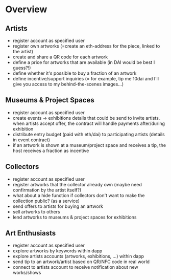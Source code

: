 # Overview 
## Artists
- register account as specified user
- register own artworks (=create an eth-address for the piece, linked to the artist)
- create and share a QR code for each artwork
- define a price for artworks that are available (in DAI would be best I guess?!)
- define whether it's possible to buy a fraction of an artwork
- define incentive/support inquiries (= for example, tip me 10dai and I'll give you access to my behind-the-scenes images…)

## Museums & Project Spaces
- register account as specified user
- create events -> exhibitions details that could be send to invite artists. when artists accept offer, the contract will handle payments after/during exhibition
- distribute entry budget (paid with eth/dai) to participating artists (details in event contract)
- if an artwork is shown at a museum/project space and receives a tip, the host receives a fraction as incentive
## Collectors
- register account as specified user
- register artworks that the collector already own (maybe need confirmation by the artist itself?)
- what about a hide function if collectors don't want to make the collection public? (as a service)
- send offers to artists for buying an artwork
- sell artworks to others
- lend artworks to museums & project spaces for exhibitions
## Art Enthusiasts
- register account as specified user
- explore artworks by keywords within dapp
- explore artists accounts (artworks, exhibitions, …) within dapp
- send tip to an artwork/artist based on QR/NFC code in real world
- connect to artists account to receive notification about new works/shows
